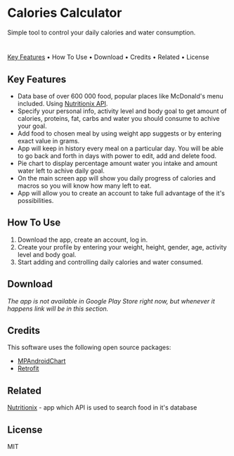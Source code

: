 # Calories Calculator

Simple tool to control your daily calories and water consumption.
# 
[Key Features](https://github.com/MiloszK97/Calories-Calculator/blob/main/README.md#key-features) • How To Use • Download • Credits • Related • License

## Key Features

 - Data base of over 600 000 food, popular places like McDonald's menu included. Using [Nutritionix API](https://www.nutritionix.com/business/api).
 - Specify your personal info, activity level and body goal to get amount of calories, proteins, fat, carbs and water you should consume to achive your goal.
 - Add food to chosen meal by using weight app suggests or by entering exact value in grams.
 - App will keep in history every meal on a particular day. You will be able to go back and forth in days with power to edit, add and delete food.
 - Pie chart to display percentage amount water you intake and amount water left to achive daily goal.
 - On the main screen app will show you daily progress of calories and macros so you will know how many left to eat.
 - App will allow you to create an account to take full advantage of the it's possibilities.

## How To Use

 1. Download the app, create an account, log in.
 2. Create your profile by entering your weight, height, gender, age, activity level and body goal.
 3. Start adding and controlling daily calories and water consumed.


## Download

*The app is not available in Google Play Store right now, but whenever it happens link will be in this section.*

## Credits

This software uses the following open source packages:

 - [MPAndroidChart](https://github.com/PhilJay/MPAndroidChart)
 - [Retrofit](https://square.github.io/retrofit/)

## Related

[Nutritionix](https://www.nutritionix.com/) - app which API is used to search food in it's database

## License

MIT
